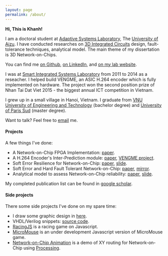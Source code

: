 ```yaml
---
layout: page
permalink: /about/
---
```


**Hi, This is Khanh!**<br>

I am a doctoral student at [Adaptive Systems Laboratory](http://adaptive.u-aizu.ac.jp), The [University of Aizu](http://www.u-aizu.ac.jp/en/). I have conducted researches on [3D Integrated Circuits](https://en.wikipedia.org/wiki/Three-dimensional_integrated_circuit) design, fault-tolerance techniques, analytical model. The main theme of my dissertation is 3D Network-on-Chips.

You can find me [on Github](https://github.com/khanhdang), [on LinkedIn](https://www.linkedin.com/in/dnk0904/), and [on my lab website](http://adaptive.u-aizu.ac.jp/?page_id=849).

I was at [Smart Integrated Systems Laboratory](http://sis.uet.vnu.edu.vn/en) from 2011 to 2014 as a reseacher. I helped build VENGME, an ASIC H.264 encoder which is fully implemented on hardware. The project won the second position prize of Nhan Tai Dat Viet 2015 - the biggest annual ICT competition in Vietnam. 

I grew up in a small village in Hanoi, Vietnam. I graduate from [VNU University of Engineering and Technology](http://e.uet.vnu.edu.vn/) (bachelor degree) and [University of Paris Sud](http://www.u-psud.fr/en/index.html) (master degree).

Want to talk? Feel free to [email](mailto:khanh.n.dang@ieee.org) me.
#### Projects
A few things I've done:

- A Network-on-Chip FPGA Implementation: [paper](http://eprints.uet.vnu.edu.vn/eprints/id/eprint/48).
- A H.264 Encoder's Inter-Prediction module: [paper](http://ieeexplore.ieee.org/document/6868813/?reload=true&arnumber=6868813), [VENGME project](http://vnu.edu.vn/eng/?C2422/N18037/Success-in-Designing-and-Manufacturing-Video-Encoding-Microchip-VENGME-H.264-AVC.htm).
- Soft Error Resilience for Network-on-Chip: [paper](http://ieeexplore.ieee.org/document/7314025/), [slide](http://www.dangnamkhanh.com/files/ICICDT2016_Slide_Final_Khanh.pdf).
- Soft Error and Hard Fault Tolerant Network-on-Chip: [paper](http://link.springer.com/article/10.1007/s11227-016-1951-0), [mirror](http://www.readcube.com/articles/10.1007/s11227-016-1951-0?author_access_token=uKzWKtEJ_GhzIqhc7TjlMve4RwlQNchNByi7wbcMAY5NWwk-xulsRxmXW0g2yKdaTbK54tRK3S9oDfnnkVerYuXh6kcGkYFBbCWGsT-1LGyGXrbvesHBJRtV2XEzd16K02hhSpFUmrmhMtyNiUCg9Q%3D%3D).
- Analytical model to assess Network-on-Chip reliability: [paper](http://ieeexplore.ieee.org/document/7796106/), [slide](http://www.dangnamkhanh.com/files/ATS2016_Dang_slides.pdf).

My completed publication list can be found in [google scholar](https://scholar.google.com/citations?user=mQbqkUMAAAAJ&hl=en&oi=sra).
#### Side projects
There some side projects I've done on my spare time:
- I draw some graphic design in [here](https://github.com/khanhdang/SVG-Draws).
- VHDL/Verilog snippets: [source code](https://github.com/hdl-noodles/spaghetti).
- [RacingJS](http://www.dangnamkhanh.com/RacingJS/RacingJS/) is a racing game on Javascript.
- [MicroMouse](http://www.dangnamkhanh.com/MicroMouse) is an under development Javascript version of MicroMouse game.
- [Network-on-Chip Animation](http://www.dangnamkhanh.com/noc_ani) is a demo of XY routing for Network-on-Chip using [Processing](http://processing.org).

